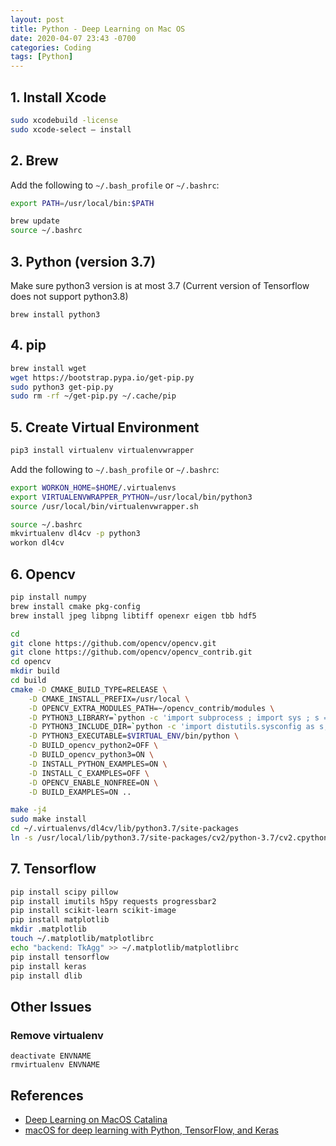 ```yaml
---
layout: post
title: Python - Deep Learning on Mac OS
date: 2020-04-07 23:43 -0700
categories: Coding
tags: [Python]
---
```




## 1. Install Xcode
```bash
sudo xcodebuild -license
sudo xcode-select — install
```

## 2. Brew
Add the following to `~/.bash_profile` or `~/.bashrc`:

```bash
export PATH=/usr/local/bin:$PATH
```

```bash
brew update
source ~/.bashrc
```

## 3. Python (version 3.7)
Make sure python3 version is at most 3.7 (Current version of Tensorflow does not support python3.8)

```
brew install python3
```

## 4. pip

```bash
brew install wget
wget https://bootstrap.pypa.io/get-pip.py
sudo python3 get-pip.py
sudo rm -rf ~/get-pip.py ~/.cache/pip
```

## 5. Create Virtual Environment

```bash
pip3 install virtualenv virtualenvwrapper
```

Add the following to `~/.bash_profile` or `~/.bashrc`:
```bash
export WORKON_HOME=$HOME/.virtualenvs
export VIRTUALENVWRAPPER_PYTHON=/usr/local/bin/python3
source /usr/local/bin/virtualenvwrapper.sh
```

```bash
source ~/.bashrc
mkvirtualenv dl4cv -p python3
workon dl4cv
```

## 6. Opencv

```bash
pip install numpy
brew install cmake pkg-config
brew install jpeg libpng libtiff openexr eigen tbb hdf5

cd
git clone https://github.com/opencv/opencv.git
git clone https://github.com/opencv/opencv_contrib.git
cd opencv
mkdir build
cd build
cmake -D CMAKE_BUILD_TYPE=RELEASE \
    -D CMAKE_INSTALL_PREFIX=/usr/local \
    -D OPENCV_EXTRA_MODULES_PATH=~/opencv_contrib/modules \
    -D PYTHON3_LIBRARY=`python -c 'import subprocess ; import sys ; s = subprocess.check_output("python-config --configdir", shell=True).decode("utf-8").strip() ; (M, m) = sys.version_info[:2] ; print("{}/libpython{}.{}.dylib".format(s, M, m))'` \
    -D PYTHON3_INCLUDE_DIR=`python -c 'import distutils.sysconfig as s; print(s.get_python_inc())'` \
    -D PYTHON3_EXECUTABLE=$VIRTUAL_ENV/bin/python \
    -D BUILD_opencv_python2=OFF \
    -D BUILD_opencv_python3=ON \
    -D INSTALL_PYTHON_EXAMPLES=ON \
    -D INSTALL_C_EXAMPLES=OFF \
    -D OPENCV_ENABLE_NONFREE=ON \
    -D BUILD_EXAMPLES=ON ..
```

```bash
make -j4
sudo make install
cd ~/.virtualenvs/dl4cv/lib/python3.7/site-packages
ln -s /usr/local/lib/python3.7/site-packages/cv2/python-3.7/cv2.cpython-37m-darwin.so cv2.so
```

## 7. Tensorflow

```bash
pip install scipy pillow
pip install imutils h5py requests progressbar2
pip install scikit-learn scikit-image
pip install matplotlib
mkdir .matplotlib
touch ~/.matplotlib/matplotlibrc
echo "backend: TkAgg" >> ~/.matplotlib/matplotlibrc
pip install tensorflow
pip install keras
pip install dlib
```

## Other Issues

### Remove virtualenv
```
deactivate ENVNAME
rmvirtualenv ENVNAME
```

## References

- [Deep Learning on MacOS Catalina](https://mc.ai/deep-learning-on-macos-catalina/)
- [macOS for deep learning with Python, TensorFlow, and Keras](https://www.pyimagesearch.com/2017/09/29/macos-for-deep-learning-with-python-tensorflow-and-keras/)
